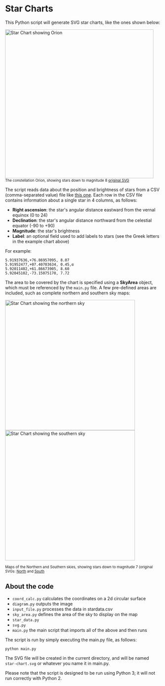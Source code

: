 # Star Charts

This Python script will generate SVG star charts, like the ones shown below:

<img src="https://codebox.net/assets/images/star-charts-with-python/orion.png" height="480px" width="480px" alt="Star Chart showing Orion" /><br>
<sup>The constellation Orion, showing stars down to magnitude 8 [original SVG](https://codebox.net/assets/images/star-charts-with-python/orion.svg)</sup>

The script reads data about the position and brightness of stars from a CSV (comma-separated value) file like [this one](https://raw.githubusercontent.com/codebox/star-charts/master/stardata.csv).
Each row in the CSV file contains information about a single star in 4 columns, as follows:

+ **Right ascension**: the star's angular distance eastward from the vernal equinox (0 to 24)
+ **Declination**: the star's angular distance northward from the celestial equator (-90 to +90)
+ **Magnitude**: the star's brightness
+ **Label**: an optional field used to add labels to stars (see the Greek letters in the example chart above)

For example:

```
5.91937636,+76.86957095, 8.07
5.91952477,+07.40703634, 0.45,α
5.92011402,+61.86673905, 8.60
5.92045102,-73.15075170, 7.72
```

The area to be covered by the chart is specified using a **SkyArea** object, which must be referenced by the `main.py` file. A few pre-defined areas are included, such as complete northern and southern sky maps:

<img src="https://codebox.net/assets/images/star-charts-with-python/northern_sky.png" height="420px" width="420px" class="" alt="Star Chart showing the northern sky" />
<img src="https://codebox.net/assets/images/star-charts-with-python/southern_sky.png" height="420px" width="420px" class="" alt="Star Chart showing the southern sky" />

<sup>Maps of the Northern and Southern skies, showing stars down to magnitude 7 (original SVGs: [North](https://codebox.net/assets/images/star-charts-with-python/northern_sky.svg) and [South](https://codebox.net/assets/images/star-charts-with-python/southern_sky.svg)</sup>

## About the code

+ `coord_calc.py` calculates the coordinates on a 2d circular surface
+ `diagram.py` outputs the image
+ `input_file.py` processes the data in stardata.csv
+ `sky_area.py` defines the area of the sky to display on the map
+ `star_data.py`
+ `svg.py`
+ `main.py` the main script that imports all of the above and then runs

The script is run by simply executing the main.py file, as follows:

```
python main.py
```

The SVG file will be created in the current directory, and will be named `star-chart.svg` or whatever you name it in main.py.

Please note that the script is designed to be run using Python 3; it will not run correctly with Python 2.
